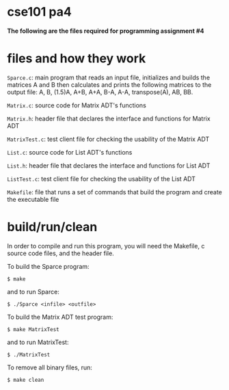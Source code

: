 # cse101 pa4

**The following are the files required for programming assignment #4**

# files and how they work

`Sparce.c`: main program that reads an input file, initializes and builds the matrices A and B then calculates and prints the following matrices to the output file: A, B, (1.5)A, A+B, A+A, B-A, A-A, transpose(A), AB, BB.

`Matrix.c`: source code for Matrix ADT's functions

`Matrix.h`: header file that declares the interface and functions for Matrix ADT

`MatrixTest.c`: test client file for checking the usability of the Matrix ADT

`List.c`: source code for List ADT's functions

`List.h`: header file that declares the interface and functions for List ADT

`ListTest.c`: test client file for checking the usability of the List ADT

`Makefile`: file that runs a set of commands that build the program and create the executable file

# build/run/clean

In order to compile and run this program, you will need the Makefile, c source code files, and the header file.

To build the Sparce program:
```
$ make
```
and to run Sparce:

```
$ ./Sparce <infile> <outfile>
```

To build the Matrix ADT test program:
```
$ make MatrixTest

```
and to run MatrixTest:

```
$ ./MatrixTest
```

To remove all binary files, run:
```
$ make clean
```


